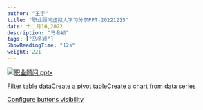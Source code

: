 ```yaml
---
author: "王宇"
title: "职业顾问虚拟人学习分享PPT-20221215"
date: 十二月16,2022
description: "马冬颖"
tags: ["马冬颖"]
ShowReadingTime: "12s"
weight: 221
---
```

[![](/s/-vky9ok/8401/008d09724398b50e93468e30a239d4f6d750af9b/4.1.1/_/download/resources/com.atlassian.confluence.plugins.confluence-view-file-macro:view-file-macro-resources/images/placeholder-medium-presentation.png)职业顾问.pptx](/download/attachments/91147223/%E8%81%8C%E4%B8%9A%E9%A1%BE%E9%97%AE.pptx?version=1&modificationDate=1671174945577&api=v2)

[Filter table data](#)[Create a pivot table](#)[Create a chart from data series](#)

[Configure buttons visibility](/users/tfac-settings.action)